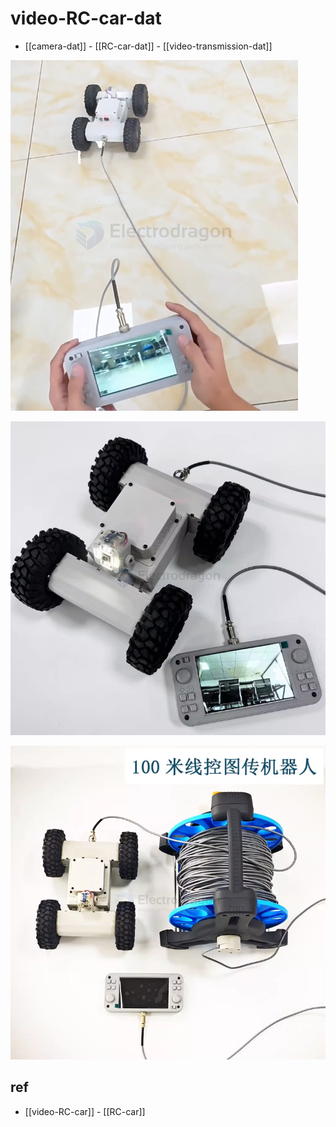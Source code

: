 
# video-RC-car-dat


- [[camera-dat]] - [[RC-car-dat]] - [[video-transmission-dat]]



![](2025-03-25-14-43-46.png)

![](2025-03-25-14-48-15.png)

![](2025-03-25-14-48-28.png)



## ref 

- [[video-RC-car]] - [[RC-car]]